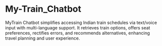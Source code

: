 # My-Train_Chatbot
MyTrain Chatbot simplifies accessing Indian train schedules via text/voice input with multi-language support. It retrieves train options, offers seat preferences, rectifies errors, and recommends alternatives, enhancing travel planning and user experience.
